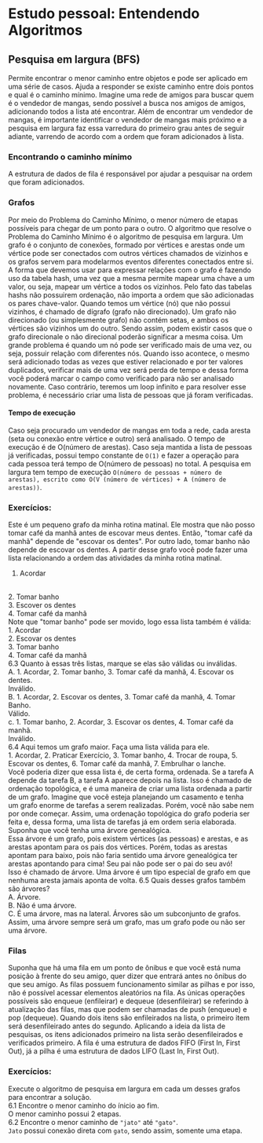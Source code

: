 # Estudo pessoal: Entendendo Algoritmos

## Pesquisa em largura (BFS)
Permite encontrar o menor caminho entre objetos e pode ser aplicado em uma série de casos. Ajuda a responder se existe caminho entre dois pontos e qual é o caminho mínimo. 
Imagine uma rede de amigos para buscar quem é o vendedor de mangas, sendo possível a busca nos amigos de amigos, adicionando todos a lista até encontrar. Além de encontrar um vendedor de mangas, é importante identificar o vendedor de mangas mais próximo e a pesquisa em largura faz essa varredura do primeiro grau antes de seguir adiante, varrendo de acordo com a ordem que foram adicionados à lista.

### Encontrando o caminho mínimo
A estrutura de dados de fila é responsável por ajudar a pesquisar na ordem que foram adicionados.

### Grafos
Por meio do Problema do Caminho Mínimo, o menor número de etapas possíveis para chegar de um ponto para o outro. O algoritmo que resolve o Problema do Caminho Mínimo é o algoritmo de pesquisa em largura.
Um grafo é o conjunto de conexões, formado por vértices e arestas onde um vértice pode ser conectados com outros vértices chamados de vizinhos e os grafos servem para modelarmos eventos diferentes conectados entre si. A forma que devemos usar para expressar relações com o grafo é fazendo uso da tabela hash, uma vez que a mesma permite mapear uma chave a um valor, ou seja, mapear um vértice a todos os vizinhos. Pelo fato das tabelas hashs não possuirem ordenação, não importa a ordem que são adicionadas os pares chave-valor.
Quando temos um vértice (nó) que não possui vizinhos, é chamado de dígrafo (grafo não direcionado). Um grafo não direcionado (ou simplesmente grafo) não contém setas, e ambos os vértices são vizinhos um do outro. Sendo assim, podem existir casos que o grafo direcionale o não direcional poderão significar a mesma coisa. 
Um grande problema é quando um nó pode ser verificado mais de uma vez, ou seja, possuir relação com diferentes nós. Quando isso acontece, o mesmo será adicionado todas as vezes que estiver relacionado e por ter valores duplicados, verificar mais de uma vez será perda de tempo e dessa forma você poderá marcar o campo como verificado para não ser analisado novamente. Caso contrário, teremos um loop infinito e para resolver esse problema, é necessário criar uma lista de pessoas que já foram verificadas. 

#### Tempo de execução
Caso seja procurado um vendedor de mangas em toda a rede, cada aresta (seta ou conexão entre vértice e outro) será analisado. O tempo de execução é de O(número de arestas). Caso seja mantida a lista de pessoas já verificadas, possui tempo constante de ```O(1)``` e fazer a operação para cada pessoa terá tempo de O(número de pessoas) no total. A pesquisa em largura tem tempo de execução ```O(número de pessoas + número de arestas), escrito como O(V (número de vértices) + A (número de arestas))```.

### Exercícios:
  Este é um pequeno grafo da minha rotina matinal. Ele mostra que não posso tomar café da manhã antes de escovar meus dentes. Então, "tomar café da manhã" depende de "escovar os dentes". Por outro lado, tomar banho não depende de escovar os dentes. A partir desse grafo você pode fazer uma lista relacionando a ordem das atividades da minha rotina matinal.
  </br>
  1. Acordar
  </br>
  2. Tomar banho
  </br>
  3. Escover os dentes
  </br>
  4. Tomar café da manhã
  </br>
  Note que "tomar banho" pode ser movido, logo essa lista também é válida:
  </br>
  1. Acordar
  </br>
  2. Escovar os dentes
  </br>
  3. Tomar banho
  </br>
  4. Tomar café da manhã
  </br>
  6.3 Quanto à essas três listas, marque se elas são válidas ou inválidas.
  </br>
   A. 1. Acordar, 2. Tomar banho, 3. Tomar café da manhã, 4. Escovar os dentes.
  </br>
    Inválido.
  </br>
   B. 1. Acordar, 2. Escovar os dentes, 3. Tomar café da manhã, 4. Tomar Banho.
  </br>
    Válido.
  </br>
   c. 1. Tomar banho, 2. Acordar, 3. Escovar os dentes, 4. Tomar café da manhã.
  </br>
    Inválido.
  </br>
  6.4 Aqui temos um grafo maior. Faça uma lista válida para ele.
  </br>
  1. Acordar, 2. Praticar Exercício, 3. Tomar banho, 4. Trocar de roupa, 5. Escovar os dentes, 6. Tomar café da manhã, 7. Embrulhar o lanche.
  </br>
  Você poderia dizer que essa lista é, de certa forma, ordenada. Se a tarefa A depende da tarefa B, a tarefa A aparece depois na lista. Isso é chamado de ordenação topológica, e é uma maneira de criar uma lista ordenada a partir de um grafo. Imagine que você esteja planejando um casamento e tenha um grafo enorme de tarefas a serem realizadas. Porém, você não sabe nem por onde começar. Assim, uma ordenação topológica do grafo poderia ser feita e, dessa forma, uma lista de tarefas já em ordem seria elaborada. Suponha que você tenha uma árvore genealógica.
  </br>
  Essa árvore é um grafo, pois existem vértices (as pessoas) e arestas, e as arestas apontam para os pais dos vértices. Porém, todas as arestas apontam para baixo, pois não faria sentido uma árvore genealógica ter arestas apontando para cima! Seu pai não pode ser o pai do seu avó!
  </br>
  Isso é chamado de árvore. Uma árvore é um tipo especial de grafo em que nenhuma aresta jamais aponta de volta.
  6.5 Quais desses grafos também são árvores?
  </br>
  A. Árvore.
  </br>
  B. Não é uma árvore.
  </br>
  C. É uma árvore, mas na lateral. Árvores são um subconjunto de grafos. Assim, uma árvore sempre será um grafo, mas um grafo pode ou não ser uma árvore.

### Filas
Suponha que há uma fila em um ponto de ônibus e que você está numa posição à frente do seu amigo, quer dizer que entrará antes no ônibus do que seu amigo. As filas possuem funcionamento similar as pilhas e por isso, não é possível acessar elementos aleatórios na fila. As únicas operações possíveis são enqueue (enfileirar) e dequeue (desenfileirar) se referindo à atualização das filas, mas que podem ser chamadas de push (enqueue) e pop (dequeue). Quando dois itens são enfileirados na lista, o primeiro item será desenfileirado antes do segundo. Aplicando a ideia da lista de pesquisas, os itens adicionados primeiro na lista serão desenfileirados e verificados primeiro. A fila é uma estrutura de dados FIFO (First In, First Out), já a pilha é uma estrutura de dados LIFO (Last In, First Out).

### Exercícios:
  Execute o algoritmo de pesquisa em largura em cada um desses grafos para encontrar a solução.
  </br>
  6.1 Encontre o menor caminho do ínicio ao fim.
  </br>
  O menor caminho possui 2 etapas.
  </br>
  6.2 Encontre o menor caminho de ```"jato"``` até ```"gato"```.
  </br>
  ```Jato``` possui conexão direta com ```gato```, sendo assim, somente uma etapa.
  </br>
